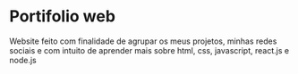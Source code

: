 # Portifolio web

Website feito com finalidade de agrupar os meus projetos, minhas redes sociais e com intuito de aprender mais sobre html, css, javascript, react.js e node.js
